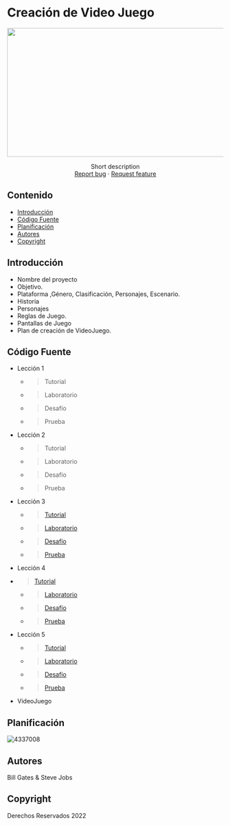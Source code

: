 # Creación de Video Juego
<p align="center">
    <img src="https://user-images.githubusercontent.com/8560750/195950148-0c0df38e-5f96-45ae-87c3-6922738c612d.jpg" alt="Logo" width=1200 height=300>

  <p align="center">
    Short description
    <br>
    <a href="https://reponame/issues/new?template=bug.md">Report bug</a>
    ·
    <a href="https://reponame/issues/new?template=feature.md&labels=feature">Request feature</a>
  </p>
</p>


## Contenido

- [Introducción](#introducción)
- [Código Fuente](#código-fuente)
- [Planificación](#planificación)
- [Autores](#autores)
- [Copyright](#copyright)


## Introducción

- Nombre del proyecto
- Objetivo.
- Plataforma ,Género, Clasificación, Personajes, Escenario.
- Historia
- Personajes
- Reglas de Juego.
- Pantallas de Juego
- Plan de creación de VideoJuego.

## Código Fuente

* Lección 1
  * > Tutorial
  * > Laboratorio
  * > Desafío
  * > Prueba
* Lección 2
  * > Tutorial
  * > Laboratorio
  * > Desafío
  * > Prueba
* Lección 3
  * > [Tutorial](https://github.com/UTNGUnity/unidad2/tree/main/Unidad2/Unidad3/Leccion3)
  * > [Laboratorio](https://github.com/UTNGUnity/unidad2/tree/main/Unidad2/Unidad3/LAB3)
  * > [Desafío](https://github.com/UTNGUnity/unidad2/tree/main/Unidad2/Unidad3/Reto)
  * > [Prueba](https://github.com/UTNGUnity/unidad2/blob/main/Unidad5/cuestionario.png)
* Lección 4
* > [Tutorial](https://github.com/UTNGUnity/unidad2/tree/main/Unidad4/Tutorial)
  * > [Laboratorio](https://github.com/UTNGUnity/unidad2/tree/main/Unidad4/LAB)
  * > [Desafío](https://github.com/UTNGUnity/unidad2/tree/main/Unidad4/Reto)
  * > [Prueba](https://github.com/UTNGUnity/unidad2/blob/main/Unidad4/cuestionario.png)
* Lección 5
  * > [Tutorial](https://github.com/UTNGUnity/unidad2/tree/main/Unidad5/Tutorial)
  * > [Laboratorio](https://github.com/UTNGUnity/unidad2/tree/main/Unidad5/LABoratorio)
  * > [Desafío](https://github.com/UTNGUnity/unidad2/tree/main/Unidad5/Reto)
  * > [Prueba](https://github.com/UTNGUnity/unidad2/blob/main/Unidad5/cuestionario.png)
* VideoJuego

## Planificación

![4337008](https://user-images.githubusercontent.com/8560750/195951617-083a7e4d-323d-47b5-8e5e-529ded31bc06.jpg)

## Autores
Bill Gates & Steve Jobs

## Copyright
Derechos Reservados 2022
